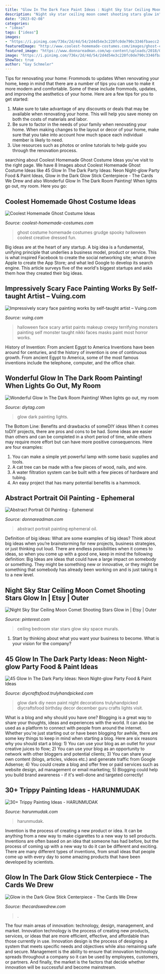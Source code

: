 ```yaml
---
title: "Glow In The Dark Face Paint Ideas : Night Sky Star Ceiling Moon Comet Shooting Stars Glow In"
description: "Night sky star ceiling moon comet shooting stars glow in"
date: "2023-02-08"
categories:
- "ideas"
tags: ["ideas"]
images:
- "https://i.pinimg.com/736x/2d/4d/54/2d4d54e3c220fc0de790c3346fbaecc2--ceiling-murals-star-stickers.jpg"
featuredImage: "http://www.coolest-homemade-costumes.com/images/ghost-costume-02.jpg"
featured_image: "https://www.donnareadman.com/wp-content/uploads/2018/05/20180323_143334-600x800.jpg"
image: "https://i.pinimg.com/736x/2d/4d/54/2d4d54e3c220fc0de790c3346fbaecc2--ceiling-murals-star-stickers.jpg"
ShowToc: true
author: "Gay Schmeler"
---
```



Tips for renovating your home: Frommods to updates
When renovating your home, keep in mind that there are a number of tips you can use to make it more modern and comfortable. Some of these include frommods, updates, and improving the aesthetics of your home. Here are a few tips for you to get started: 
1. Make sure to take advantage of any discounts or deals that may be available when renovating your home. This will help you save money on both the costs of materials and labor. 
2. Be sure to factor in the needs of your family when renovating your home. When making changes to the layout or decor of your home, make sure that you take into account how much space each individual member is likely to need. 
3. Use resources such as photos or online tutorials to help guide you through the renovation process.

	

		
searching about Coolest Homemade Ghost Costume Ideas you've visit to the right page. We have 8 Images about Coolest Homemade Ghost Costume Ideas like 45 Glow In The Dark Party Ideas: Neon Night-glow Party Food &amp; Paint Ideas, Glow in the Dark Glow Stick Centerpiece - The Cards We Drew and also Wonderful Glow In The Dark Room Painting! When lights go out, my room. Here you go:
		
    
## Coolest Homemade Ghost Costume Ideas

<img loading=lazy src="http://www.coolest-homemade-costumes.com/images/ghost-costume-02.jpg" onerror="this.onerror=null;this.src='https://tse2.mm.bing.net/th?id=OIP.XnG0_qlX8u4vFhcR6asB1gHaM6&amp;pid=15.1';" alt="Coolest Homemade Ghost Costume Ideas">

_Source: coolest-homemade-costumes.com_

>ghost costume homemade costumes grudge spooky halloween coolest creative dressed fun. 

	

Big ideas are at the heart of any startup. A big idea is a fundamental, unifying principle that underlies a business model, product or service. This is what inspired Facebook to create the social networking site; what drove Apple to create the App Store; and what led Google to develop its search engine. This article surveys five of the world's biggest startups and asks them how they created their big ideas.

    
## Impressively Scary Face Painting Works By Self-taught Artist – Vuing.com

<img loading=lazy src="http://vuing.com/wp-content/uploads/2015/10/Creepy-terrifying-scary-Halloween-Makeup-face-paintings-6.jpg" onerror="this.onerror=null;this.src='https://tse4.mm.bing.net/th?id=OIP.YqddNwNZOeqLMbnbnyDcmgHaJ6&amp;pid=15.1';" alt="Impressively scary face painting works by self-taught artist – Vuing.com">

_Source: vuing.com_

>halloween face scary artist paints makeup creepy terrifying monsters painting self monster taught nikki faces masks paint most horror works. 

	

History of Invention: From ancient Egypt to America
Inventions have been around for centuries, and the history of invention is one of continuous growth. From ancient Egypt to America, some of the most famous inventions include the telephone, computer, and the office chair.

    
## Wonderful Glow In The Dark Room Painting! When Lights Go Out, My Room

<img loading=lazy src="http://diytag.com/wp-content/uploads/2015/01/Glow-In-The-Dark-Room-Painting-17-600x896.jpg" onerror="this.onerror=null;this.src='https://tse1.mm.bing.net/th?id=OIP.xvzqT0ebkHrJ-MC9JOWsPAHaLD&amp;pid=15.1';" alt="Wonderful Glow In The Dark Room Painting! When lights go out, my room">

_Source: diytag.com_

>glow dark painting lights. 

	

The Bottom Line: Benefits and drawbacks of someDIY ideas
When it comes toDIY projects, there are pros and cons to be had. Some ideas are easier than others and can be completed in a short period of time, while others may require more effort but can have more positive consequences. Here are four examples: 
1. You can make a simple yet powerful lamp with some basic supplies and tools.
2. A cat tree can be made with a few pieces of wood, nails, and wire.
3. A water filtration system can be built with a few pieces of hardware and tubing. 
4. An easy project that has many potential benefits is a hammock.

    
## Abstract Portrait Oil Painting - Ephemeral

<img loading=lazy src="https://www.donnareadman.com/wp-content/uploads/2018/05/20180323_143334-600x800.jpg" onerror="this.onerror=null;this.src='https://tse3.mm.bing.net/th?id=OIP.yDx5U57xjZTitS87fi2xCwHaJ4&amp;pid=15.1';" alt="Abstract Portrait Oil Painting - Ephemeral">

_Source: donnareadman.com_

>abstract portrait painting ephemeral oil. 

	

Definition of big ideas: What are some examples of big ideas?
Think about big ideas when you’re brainstorming for new projects, business strategies, or just thinking out loud. There are endless possibilities when it comes to ideas, so when you come up with a good one, keep in mind the following definition: 
Big Ideas are ideas that could have a large impact on somebody or something. They might be something new or innovative, or they might be something that somebody has already been working on and is just taking it to a new level.

    
## Night Sky Star Ceiling Moon Comet Shooting Stars Glow In | Etsy | Outer

<img loading=lazy src="https://i.pinimg.com/736x/2d/4d/54/2d4d54e3c220fc0de790c3346fbaecc2--ceiling-murals-star-stickers.jpg" onerror="this.onerror=null;this.src='https://tse1.mm.bing.net/th?id=OIP.gfqjVHzpjLKJ6YysK_5oGQHaJV&amp;pid=15.1';" alt="Night Sky Star Ceiling Moon Comet Shooting Stars Glow in | Etsy | Outer">

_Source: pinterest.com_

>ceiling bedroom star stars glow sky space murals. 

	

1) Start by thinking about what you want your business to become. What is your vision for the company?

    
## 45 Glow In The Dark Party Ideas: Neon Night-glow Party Food &amp; Paint Ideas

<img loading=lazy src="http://diycraftsfood.trulyhandpicked.com/wp-content/uploads/2018/12/DIY-Glow-in-the-dark-party-ideas-food-decor-face-body-paint-1.jpg" onerror="this.onerror=null;this.src='https://tse4.mm.bing.net/th?id=OIP.8lCtq3Eekig7bIuj-X3lxgHaSh&amp;pid=15.1';" alt="45 Glow In The Dark Party Ideas: Neon Night-glow Party Food &amp; Paint Ideas">

_Source: diycraftsfood.trulyhandpicked.com_

>glow dark diy neon paint night decorations trulyhandpicked diycraftsfood birthday decor december guru crafts lights visit. 

	

What is a blog and why should you have one?
Blogging is a great way to share your thoughts, ideas and experiences with the world. It can also be used as a platform to connect with people from around the internet. Whether you're just starting out or have been blogging for awhile, there are some key things to keep in mind when starting a blog. Here are six reasons why you should start a blog: 1) You can use your blog as an outlet for your creative juices to flow; 2) You can use your blog as an opportunity to network with other bloggers and potential clients; 3) You can share your own content (blogs, articles, videos etc.) and generate traffic from Google Adsense; 4) You could create a blog and offer free or paid services such as website design, ad management or email marketing; 5) Blogging could help you build brand awareness - if it's well-done and targeted correctly!

    
## 30+ Trippy Painting Ideas - HARUNMUDAK

<img loading=lazy src="https://www.harunmudak.com/wp-content/uploads/2020/07/trippy-painting-ideas-3.jpg" onerror="this.onerror=null;this.src='https://tse4.mm.bing.net/th?id=OIP.DqfwjRa4JMXj8n4x9Fu4DgHaJ4&amp;pid=15.1';" alt="30+ Trippy Painting Ideas - HARUNMUDAK">

_Source: harunmudak.com_

>harunmudak. 

	

Invention is the process of creating a new product or idea. It can be anything from a new way to make cigarettes to a new way to sell products. Inventions are often based on an idea that someone has had before, but the process of coming up with a new way to do it can be different and exciting. There are many different types of inventions, from small ideas that people come up with every day to some amazing products that have been developed by scientists.

    
## Glow In The Dark Glow Stick Centerpiece - The Cards We Drew

<img loading=lazy src="https://thecardswedrew.com/wp-content/uploads/2015/09/Glow-in-the-Dark-Glow-Stick-Centerpiece.jpg" onerror="this.onerror=null;this.src='https://tse2.mm.bing.net/th?id=OIP.CLYiidQ5i1dhAQBqDiw64AHaKc&amp;pid=15.1';" alt="Glow in the Dark Glow Stick Centerpiece - The Cards We Drew">

_Source: thecardswedrew.com_

>. 

	

The four main areas of innovation: technology, design, management, and market.
Innovation technology is the process of creating new products, services, or ideas that are more efficient, effective, and affordable than those currently in use. Innovation design is the process of designing a system that meets specific needs and objectives while also remaining safe and secure. Management is the ability to ensure that innovation technology spreads throughout a company so it can be used by employees, customers, or partners. And finally, the market is the factors that decide whether innovation will be successful and become mainstream.

